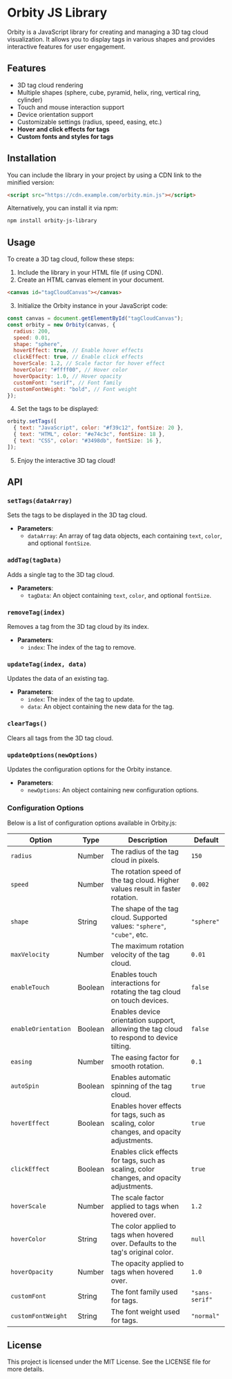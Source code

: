 # Orbity JS Library

Orbity is a JavaScript library for creating and managing a 3D tag cloud visualization. It allows you to display tags in various shapes and provides interactive features for user engagement.

## Features

- 3D tag cloud rendering
- Multiple shapes (sphere, cube, pyramid, helix, ring, vertical ring, cylinder)
- Touch and mouse interaction support
- Device orientation support
- Customizable settings (radius, speed, easing, etc.)
- **Hover and click effects for tags**
- **Custom fonts and styles for tags**

## Installation

You can include the library in your project by using a CDN link to the minified version:

```html
<script src="https://cdn.example.com/orbity.min.js"></script>
```

Alternatively, you can install it via npm:

```bash
npm install orbity-js-library
```

## Usage

To create a 3D tag cloud, follow these steps:

1. Include the library in your HTML file (if using CDN).
2. Create an HTML canvas element in your document.

```html
<canvas id="tagCloudCanvas"></canvas>
```

3. Initialize the Orbity instance in your JavaScript code:

```javascript
const canvas = document.getElementById("tagCloudCanvas");
const orbity = new Orbity(canvas, {
  radius: 200,
  speed: 0.01,
  shape: "sphere",
  hoverEffect: true, // Enable hover effects
  clickEffect: true, // Enable click effects
  hoverScale: 1.2, // Scale factor for hover effect
  hoverColor: "#ffff00", // Hover color
  hoverOpacity: 1.0, // Hover opacity
  customFont: "serif", // Font family
  customFontWeight: "bold", // Font weight
});
```

4. Set the tags to be displayed:

```javascript
orbity.setTags([
  { text: "JavaScript", color: "#f39c12", fontSize: 20 },
  { text: "HTML", color: "#e74c3c", fontSize: 18 },
  { text: "CSS", color: "#3498db", fontSize: 16 },
]);
```

5. Enjoy the interactive 3D tag cloud!

## API

### `setTags(dataArray)`

Sets the tags to be displayed in the 3D tag cloud.

- **Parameters**:
  - `dataArray`: An array of tag data objects, each containing `text`, `color`, and optional `fontSize`.

### `addTag(tagData)`

Adds a single tag to the 3D tag cloud.

- **Parameters**:
  - `tagData`: An object containing `text`, `color`, and optional `fontSize`.

### `removeTag(index)`

Removes a tag from the 3D tag cloud by its index.

- **Parameters**:
  - `index`: The index of the tag to remove.

### `updateTag(index, data)`

Updates the data of an existing tag.

- **Parameters**:
  - `index`: The index of the tag to update.
  - `data`: An object containing the new data for the tag.

### `clearTags()`

Clears all tags from the 3D tag cloud.

### `updateOptions(newOptions)`

Updates the configuration options for the Orbity instance.

- **Parameters**:
  - `newOptions`: An object containing new configuration options.

### Configuration Options

Below is a list of configuration options available in Orbity.js:

| Option              | Type    | Description                                                                              | Default        |
| ------------------- | ------- | ---------------------------------------------------------------------------------------- | -------------- |
| `radius`            | Number  | The radius of the tag cloud in pixels.                                                   | `150`          |
| `speed`             | Number  | The rotation speed of the tag cloud. Higher values result in faster rotation.            | `0.002`        |
| `shape`             | String  | The shape of the tag cloud. Supported values: `"sphere"`, `"cube"`, etc.                 | `"sphere"`     |
| `maxVelocity`       | Number  | The maximum rotation velocity of the tag cloud.                                          | `0.01`         |
| `enableTouch`       | Boolean | Enables touch interactions for rotating the tag cloud on touch devices.                  | `false`        |
| `enableOrientation` | Boolean | Enables device orientation support, allowing the tag cloud to respond to device tilting. | `false`        |
| `easing`            | Number  | The easing factor for smooth rotation.                                                   | `0.1`          |
| `autoSpin`          | Boolean | Enables automatic spinning of the tag cloud.                                             | `true`         |
| `hoverEffect`       | Boolean | Enables hover effects for tags, such as scaling, color changes, and opacity adjustments. | `true`         |
| `clickEffect`       | Boolean | Enables click effects for tags, such as scaling, color changes, and opacity adjustments. | `true`         |
| `hoverScale`        | Number  | The scale factor applied to tags when hovered over.                                      | `1.2`          |
| `hoverColor`        | String  | The color applied to tags when hovered over. Defaults to the tag's original color.       | `null`         |
| `hoverOpacity`      | Number  | The opacity applied to tags when hovered over.                                           | `1.0`          |
| `customFont`        | String  | The font family used for tags.                                                           | `"sans-serif"` |
| `customFontWeight`  | String  | The font weight used for tags.                                                           | `"normal"`     |

## License

This project is licensed under the MIT License. See the LICENSE file for more details.
